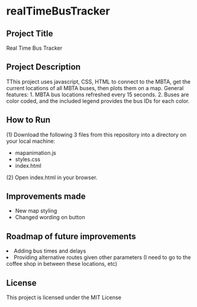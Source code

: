 # realTimeBusTracker

<h2>Project Title</h2>
Real Time Bus Tracker

<h2>Project Description</h2>
TThis project uses javascript, CSS, HTML to connect to the MBTA, get the current locations of all MBTA buses, then plots them on a map. 
General features:
1. MBTA bus locations refreshed every 15 seconds.
2. Buses are color coded, and the included legend provides the bus IDs for each color.

<h2>How to Run</h2>
(1) Download the following 3 files from this repository into a directory on your local machine: 
<ul>
  <li>mapanimation.js</li>
  <li>styles.css</li>
  <li>index.html</li>
</ul>
(2) Open index.html in your browser.

<h2>Improvements made</h2>
<ul>
 <li> New map styling
 <li>Changed wording on button
 </ul>

<h2>Roadmap of future improvements</h2>
</ul>
 <li>Adding bus times and delays
 <li>Providing alternative routes given other parameters (I need to go to the coffee shop in between these locations, etc)
 </ul>

<h2>License</h2>
This project is licensed under the MIT License
